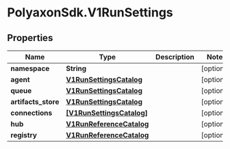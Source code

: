 # PolyaxonSdk.V1RunSettings

## Properties

Name | Type | Description | Notes
------------ | ------------- | ------------- | -------------
**namespace** | **String** |  | [optional] 
**agent** | [**V1RunSettingsCatalog**](V1RunSettingsCatalog.md) |  | [optional] 
**queue** | [**V1RunSettingsCatalog**](V1RunSettingsCatalog.md) |  | [optional] 
**artifacts_store** | [**V1RunSettingsCatalog**](V1RunSettingsCatalog.md) |  | [optional] 
**connections** | [**[V1RunSettingsCatalog]**](V1RunSettingsCatalog.md) |  | [optional] 
**hub** | [**V1RunReferenceCatalog**](V1RunReferenceCatalog.md) |  | [optional] 
**registry** | [**V1RunReferenceCatalog**](V1RunReferenceCatalog.md) |  | [optional] 


